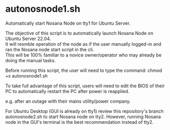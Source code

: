 # autonosnode1.sh
Automatically start Nosana Node on tty1 for Ubuntu Server.

The objective of this script is to automatically launch Nosana Node on Ubuntu Server 22.04.  
It will resmble operation of the node as if the user manually logged-in and ran the Nosana node start script in the cli.  
This will be 100% familiar to a novice owner/operator who may already be doing the manual tasks.

Before running this script, the user will need to type the command: chmod +x autonosnode1.sh

To take full advantage of this script, users will need to edit the BIOS of their PC to automatically restart the PC after power is reapplied.

e.g. after an outage with their mains utility/power company.

For Ubuntu Desktop (GUI is already on tty1) review this repository's branch autonosnode2.sh to start Nosana node on tty2. However, running Nosana node in the GUI's terminal is the best recommendation instead of tty2.

